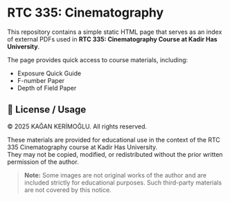 # RTC 335: Cinematography

This repository contains a simple static HTML page that serves as an index of external PDFs used in **RTC 335: Cinematography Course at Kadir Has University**.  

The page provides quick access to course materials, including:
- Exposure Quick Guide  
- F-number Paper
- Depth of Field Paper

## 📜 License / Usage

© 2025 KAĞAN KERİMOĞLU. All rights reserved.  

These materials are provided for educational use in the context of the RTC 335 Cinematography course at Kadir Has University.  
They may not be copied, modified, or redistributed without the prior written permission of the author.  

> **Note:** Some images are not original works of the author and are included strictly for educational purposes. Such third-party materials are not covered by this notice.
